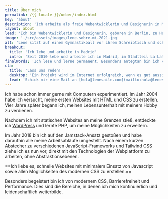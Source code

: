 ```yaml
---
title: Über mich
permalink: /{{ locale }}/ueber/index.html
key: 'about'
description: 'Ich arbeite als freie Webentwicklerin und Designerin in Madrid. Seit 2008 erstelle ich Websites und Webapps.'
layout: about
lead: 'Ich bin Webentwicklerin und Designerin, geboren in Berlin, zu Hause in Madrid. Seit 2008 erstelle ich Websites und Webapps. Ich habe mich auf maßgeschneiderte, kreative Websites spezialisiert, bei denen Barrierefreiheit und Leistung im Vordergrund stehen.'
image: './src/assets/images/lene-sobre-mi-2021.jpg'
alt: 'Lene sitzt auf einem Gymnastikball vor ihrem Schreibtisch und scheint zu arbeiten'
breakout:
  title: 'Ich lebe und arbeite in Madrid'
  intro: 'Seit 2010 lebe und arbeite ich in Madrid, im Stadtteil La Latina. Ich mache Projekte für Kunden aus aller Welt.'
finalWords: 'Ich lese und lerne permanent. Besonders antegtan bin ich von allem, was in den Bereichen Webplattform, Barrierefreiheit und Performance passiert. Ich betrachte mich nirgendwo als Expertin, da ich ständig optimiere und jeder Bereich groß ist - ich lerne schnell und bin flexibel.'
cta:
  title: 'Lass uns reden!'
  desktop: 'Ein Projekt wird im Internet erfolgreich, wenn es gut aussieht, sich gut anfühlt und mit sauberer, sicherer Technik arbeitet. Seit 2008 kreiere ich überzeugende Web-Erlebnisse mit Liebe zum Detail.'
  lead: 'Schick mir eine Mail an [hola@lenesaile.com](mailto:hola@lenesaile.com) und erzähl mir von deinem Projekt oder was auch immer du im Sinn hast! Ich bin stets für ein Gespräch zu haben.'
---
```


Ich habe schon immer gerne mit Computern experimentiert. Im Jahr 2004 habe ich versucht, meine ersten Websites mit HTML und CSS zu erstellen. Vier Jahre später begann ich, meinen Lebensunterhalt mit meinem Hobby zu verdienen.

Nachdem ich mit statischen Websites an meine Grenzen stieß, entdeckte ich [WordPress](/de/blog/einige-gedanken-zu-wordpress-im-jahr-2022/) und lernte PHP, um meine Möglichkeiten zu erweitern.

Im Jahr 2018 bin ich auf den Jamstack-Ansatz gestoßen und habe daraufhin alle meine Arbeitsabläufe umgestellt.
Nach einem kurzen Abstecher zu verschiedenen JavaScript-Frameworks und Tailwind CSS ziehe ich es nun vor, direkt mit den Technologien der Webplattform zu arbeiten, ohne Abstraktionsebenen.

==Ich liebe es, schnelle Websites mit minimalem Einsatz von Javascript sowie allen Möglichkeiten des modernen CSS zu erstellen.==

Besonders begeistert bin ich von modernem CSS, Barrierefreiheit und Performance. Dies sind die Bereiche, in denen ich mich kontinuierlich und leidenschaftlich weiterbilde.
